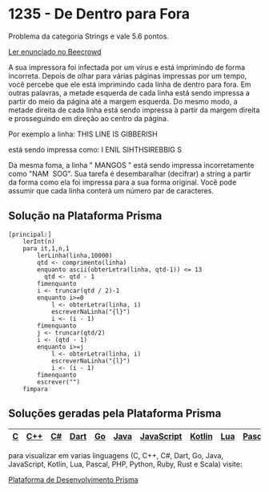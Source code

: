 # 1235 - De Dentro para Fora

Problema da categoria Strings e vale 5.6 pontos.

[Ler enunciado no Beecrowd](https://www.beecrowd.com.br/judge/en/problems/view/1235)


A sua impressora foi infectada por um vírus e está imprimindo de forma incorreta.
Depois de olhar para várias páginas impressas por um tempo, você percebe que ele está imprimindo cada
linha de dentro para fora. Em outras palavras, a metade esquerda de cada linha está sendo impressa
a partir do meio da página até a margem esquerda. Do mesmo modo, a metade direita de cada linha está sendo
impressa à partir da margem direita e prosseguindo em direção ao centro da página.

Por exemplo a linha:
THIS LINE IS GIBBERISH

está sendo impressa como:
I ENIL SIHTHSIREBBIG S

Da mesma foma, a linha " MANGOS " está sendo impressa incorretamente como "NAM&nbsp;&nbsp;SOG". Sua tarefa é desembaralhar (decifrar) a string a partir da forma como ela foi impressa para a sua forma original. Você pode assumir que cada linha conterá um número par de caracteres.

## Solução na Plataforma Prisma
``` 
[principal:]
	lerInt(n)
	para it,1,n,1
		lerLinha(linha,10000)
		qtd <- comprimento(linha)		
		enquanto ascii(obterLetra(linha, qtd-1)) <= 13
		  qtd <- qtd - 1
		fimenquanto
		i <- truncar(qtd / 2)-1
		enquanto i>=0
			l <- obterLetra(linha, i)
			escreverNaLinha("{l}")
			i <- (i - 1)
		fimenquanto
		j <- truncar(qtd/2)
		i <- (qtd - 1)
		enquanto i>=j
			l <- obterLetra(linha, i)
			escreverNaLinha("{l}")
			i <- (i - 1)
		fimenquanto
		escrever("")
	fimpara
```

## Soluções geradas pela Plataforma Prisma

|[C](https://www.prisma.dev.br/tela-demo-transpilado.html?idDemo=1235&Categoria=Strings&idTarget=1)|[C++](https://www.prisma.dev.br/tela-demo-transpilado.html?idDemo=1235&Categoria=Strings&idTarget=2)|[C#](https://www.prisma.dev.br/tela-demo-transpilado.html?idDemo=1235&Categoria=Strings&idTarget=3)|[Dart](https://www.prisma.dev.br/tela-demo-transpilado.html?idDemo=1235&Categoria=Strings&idTarget=4)|[Go](https://www.prisma.dev.br/tela-demo-transpilado.html?idDemo=1235&Categoria=Strings&idTarget=5)|[Java](https://www.prisma.dev.br/tela-demo-transpilado.html?idDemo=1235&Categoria=Strings&idTarget=6)|[JavaScript](https://www.prisma.dev.br/tela-demo-transpilado.html?idDemo=1235&Categoria=Strings&idTarget=7)|[Kotlin](https://www.prisma.dev.br/tela-demo-transpilado.html?idDemo=1235&Categoria=Strings&idTarget=8)|[Lua](https://www.prisma.dev.br/tela-demo-transpilado.html?idDemo=1235&Categoria=Strings&idTarget=9)|[Pascal](https://www.prisma.dev.br/tela-demo-transpilado.html?idDemo=1235&Categoria=Strings&idTarget=10)|[PHP](https://www.prisma.dev.br/tela-demo-transpilado.html?idDemo=1235&Categoria=Strings&idTarget=11)|[Python](https://www.prisma.dev.br/tela-demo-transpilado.html?idDemo=1235&Categoria=Strings&idTarget=12)|[Ruby](https://www.prisma.dev.br/tela-demo-transpilado.html?idDemo=1235&Categoria=Strings&idTarget=13)|[Rust](https://www.prisma.dev.br/tela-demo-transpilado.html?idDemo=1235&Categoria=Strings&idTarget=14)|[Scala](https://www.prisma.dev.br/tela-demo-transpilado.html?idDemo=1235&Categoria=Strings&idTarget=15)|
 --- | --- | --- | --- | --- | --- | --- | --- | --- | --- | --- | --- | --- | --- | --- |

para visualizar em varias linguagens (C, C++, C#, Dart, Go, Java, JavaScript, Kotlin, Lua, Pascal, PHP, Python, Ruby, Rust e Scala) visite:

[Plataforma de Desenvolvimento Prisma](https://www.prisma.dev.br/tela-demo.html?idDemo=1235&Categoria=Strings)
